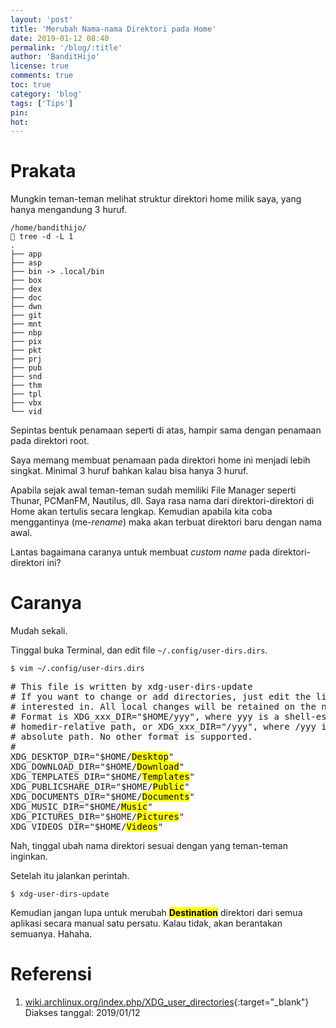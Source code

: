 ```yaml
---
layout: 'post'
title: 'Merubah Nama-nama Direktori pada Home'
date: 2019-01-12 08:40
permalink: '/blog/:title'
author: 'BanditHijo'
license: true
comments: true
toc: true
category: 'blog'
tags: ['Tips']
pin:
hot:
---
```


<!-- BANNER OF THE POST -->
<!-- <img class="post-body-img" src="{{ site.lazyload.logo_blank_banner }}" data-echo="#" alt="banner"> -->

# Prakata

Mungkin teman-teman melihat struktur direktori home milik saya, yang hanya mengandung 3 huruf.
```
/home/bandithijo/
 tree -d -L 1
.
├── app
├── asp
├── bin -> .local/bin
├── box
├── dex
├── doc
├── dwn
├── git
├── mnt
├── nbp
├── pix
├── pkt
├── prj
├── pub
├── snd
├── thm
├── tpl
├── vbx
└── vid
```
Sepintas bentuk penamaan seperti di atas, hampir sama dengan penamaan pada direktori root.

Saya memang membuat penamaan pada direktori home ini menjadi lebih singkat. Minimal 3 huruf bahkan kalau bisa hanya 3 huruf.

Apabila sejak awal teman-teman sudah memiliki File Manager seperti Thunar, PCManFM, Nautilus, dll. Saya rasa nama dari direktori-direktori di Home akan tertulis secara lengkap. Kemudian apabila kita coba menggantinya (me-*rename*) maka akan terbuat direktori baru dengan nama awal.

Lantas bagaimana caranya untuk membuat *custom name* pada direktori-direktori ini?

# Caranya

Mudah sekali.

Tinggal buka Terminal, dan edit file `~/.config/user-dirs.dirs`.
```
$ vim ~/.config/user-dirs.dirs
```
<pre>
# This file is written by xdg-user-dirs-update
# If you want to change or add directories, just edit the line you're
# interested in. All local changes will be retained on the next run
# Format is XDG_xxx_DIR="$HOME/yyy", where yyy is a shell-escaped
# homedir-relative path, or XDG_xxx_DIR="/yyy", where /yyy is an
# absolute path. No other format is supported.
#
XDG_DESKTOP_DIR="$HOME/<mark>Desktop</mark>"
XDG_DOWNLOAD_DIR="$HOME/<mark>Download</mark>"
XDG_TEMPLATES_DIR="$HOME/<mark>Templates</mark>"
XDG_PUBLICSHARE_DIR="$HOME/<mark>Public</mark>"
XDG_DOCUMENTS_DIR="$HOME/<mark>Documents</mark>"
XDG_MUSIC_DIR="$HOME/<mark>Music</mark>"
XDG_PICTURES_DIR="$HOME/<mark>Pictures</mark>"
XDG_VIDEOS_DIR="$HOME/<mark>Videos</mark>"
</pre>
Nah, tinggal ubah nama direktori sesuai dengan yang teman-teman inginkan.

Setelah itu jalankan perintah.
```
$ xdg-user-dirs-update
```

Kemudian jangan lupa untuk merubah <mark><b>Destination</b></mark> direktori dari semua aplikasi secara manual satu persatu. Kalau tidak, akan berantakan semuanya. Hahaha.


# Referensi

1. [wiki.archlinux.org/index.php/XDG_user_directories](https://wiki.archlinux.org/index.php/XDG_user_directories){:target="_blank"}
<br>Diakses tanggal: 2019/01/12

